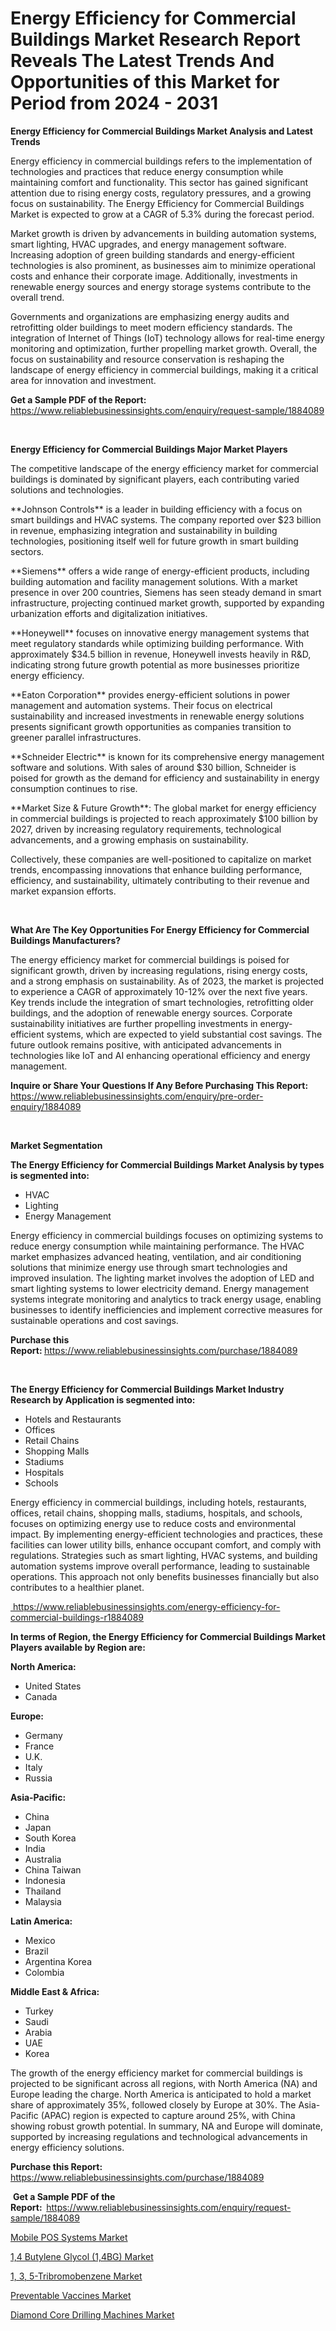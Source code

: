 <p><h1>Energy Efficiency for Commercial Buildings Market Research Report Reveals The Latest Trends And Opportunities of this Market for Period from 2024 - 2031</h1></p><p><strong>Energy Efficiency for Commercial Buildings Market Analysis and Latest Trends</strong></p>
<p><p>Energy efficiency in commercial buildings refers to the implementation of technologies and practices that reduce energy consumption while maintaining comfort and functionality. This sector has gained significant attention due to rising energy costs, regulatory pressures, and a growing focus on sustainability. The Energy Efficiency for Commercial Buildings Market is expected to grow at a CAGR of 5.3% during the forecast period. </p><p>Market growth is driven by advancements in building automation systems, smart lighting, HVAC upgrades, and energy management software. Increasing adoption of green building standards and energy-efficient technologies is also prominent, as businesses aim to minimize operational costs and enhance their corporate image. Additionally, investments in renewable energy sources and energy storage systems contribute to the overall trend. </p><p>Governments and organizations are emphasizing energy audits and retrofitting older buildings to meet modern efficiency standards. The integration of Internet of Things (IoT) technology allows for real-time energy monitoring and optimization, further propelling market growth. Overall, the focus on sustainability and resource conservation is reshaping the landscape of energy efficiency in commercial buildings, making it a critical area for innovation and investment.</p></p>
<p><strong>Get a Sample PDF of the Report:&nbsp;</strong> <a href="https://www.reliablebusinessinsights.com/enquiry/request-sample/1884089?utm_campaign=97&utm_medium=2&utm_source=Github&utm_content=ia&utm_term=24102024&utm_id=energy-efficiency-for-commercial-buildings">https://www.reliablebusinessinsights.com/enquiry/request-sample/1884089</a></p>
<p>&nbsp;</p>
<p><strong>Energy Efficiency for Commercial Buildings Major Market Players</strong></p>
<p><p>The competitive landscape of the energy efficiency market for commercial buildings is dominated by significant players, each contributing varied solutions and technologies.</p><p>**Johnson Controls** is a leader in building efficiency with a focus on smart buildings and HVAC systems. The company reported over $23 billion in revenue, emphasizing integration and sustainability in building technologies, positioning itself well for future growth in smart building sectors.</p><p>**Siemens** offers a wide range of energy-efficient products, including building automation and facility management solutions. With a market presence in over 200 countries, Siemens has seen steady demand in smart infrastructure, projecting continued market growth, supported by expanding urbanization efforts and digitalization initiatives.</p><p>**Honeywell** focuses on innovative energy management systems that meet regulatory standards while optimizing building performance. With approximately $34.5 billion in revenue, Honeywell invests heavily in R&D, indicating strong future growth potential as more businesses prioritize energy efficiency.</p><p>**Eaton Corporation** provides energy-efficient solutions in power management and automation systems. Their focus on electrical sustainability and increased investments in renewable energy solutions presents significant growth opportunities as companies transition to greener parallel infrastructures.</p><p>**Schneider Electric** is known for its comprehensive energy management software and solutions. With sales of around $30 billion, Schneider is poised for growth as the demand for efficiency and sustainability in energy consumption continues to rise.</p><p>**Market Size & Future Growth**: The global market for energy efficiency in commercial buildings is projected to reach approximately $100 billion by 2027, driven by increasing regulatory requirements, technological advancements, and a growing emphasis on sustainability.</p><p>Collectively, these companies are well-positioned to capitalize on market trends, encompassing innovations that enhance building performance, efficiency, and sustainability, ultimately contributing to their revenue and market expansion efforts.</p></p>
<p>&nbsp;</p>
<p><strong>What Are The Key Opportunities For Energy Efficiency for Commercial Buildings Manufacturers?</strong></p>
<p><p>The energy efficiency market for commercial buildings is poised for significant growth, driven by increasing regulations, rising energy costs, and a strong emphasis on sustainability. As of 2023, the market is projected to experience a CAGR of approximately 10-12% over the next five years. Key trends include the integration of smart technologies, retrofitting older buildings, and the adoption of renewable energy sources. Corporate sustainability initiatives are further propelling investments in energy-efficient systems, which are expected to yield substantial cost savings. The future outlook remains positive, with anticipated advancements in technologies like IoT and AI enhancing operational efficiency and energy management.</p></p>
<p><strong>Inquire or Share Your Questions If Any Before Purchasing This Report:</strong> <a href="https://www.reliablebusinessinsights.com/enquiry/pre-order-enquiry/1884089?utm_campaign=97&utm_medium=2&utm_source=Github&utm_content=ia&utm_term=24102024&utm_id=energy-efficiency-for-commercial-buildings">https://www.reliablebusinessinsights.com/enquiry/pre-order-enquiry/1884089</a></p>
<p>&nbsp;</p>
<p><strong>Market Segmentation</strong></p>
<p><strong>The Energy Efficiency for Commercial Buildings Market Analysis by types is segmented into:</strong></p>
<p><ul><li>HVAC</li><li>Lighting</li><li>Energy Management</li></ul></p>
<p><p>Energy efficiency in commercial buildings focuses on optimizing systems to reduce energy consumption while maintaining performance. The HVAC market emphasizes advanced heating, ventilation, and air conditioning solutions that minimize energy use through smart technologies and improved insulation. The lighting market involves the adoption of LED and smart lighting systems to lower electricity demand. Energy management systems integrate monitoring and analytics to track energy usage, enabling businesses to identify inefficiencies and implement corrective measures for sustainable operations and cost savings.</p></p>
<p><strong>Purchase this Report:&nbsp;</strong><a href="https://www.reliablebusinessinsights.com/purchase/1884089?utm_campaign=97&utm_medium=2&utm_source=Github&utm_content=ia&utm_term=24102024&utm_id=energy-efficiency-for-commercial-buildings">https://www.reliablebusinessinsights.com/purchase/1884089</a></p>
<p>&nbsp;</p>
<p><strong>The Energy Efficiency for Commercial Buildings Market Industry Research by Application is segmented into:</strong></p>
<p><ul><li>Hotels and Restaurants</li><li>Offices</li><li>Retail Chains</li><li>Shopping Malls</li><li>Stadiums</li><li>Hospitals</li><li>Schools</li></ul></p>
<p><p>Energy efficiency in commercial buildings, including hotels, restaurants, offices, retail chains, shopping malls, stadiums, hospitals, and schools, focuses on optimizing energy use to reduce costs and environmental impact. By implementing energy-efficient technologies and practices, these facilities can lower utility bills, enhance occupant comfort, and comply with regulations. Strategies such as smart lighting, HVAC systems, and building automation systems improve overall performance, leading to sustainable operations. This approach not only benefits businesses financially but also contributes to a healthier planet.</p></p>
<p><a href="https://www.reliablebusinessinsights.com/energy-efficiency-for-commercial-buildings-r1884089?utm_campaign=97&utm_medium=2&utm_source=Github&utm_content=ia&utm_term=24102024&utm_id=energy-efficiency-for-commercial-buildings">&nbsp;https://www.reliablebusinessinsights.com/energy-efficiency-for-commercial-buildings-r1884089</a></p>
<p><strong>In terms of Region, the Energy Efficiency for Commercial Buildings Market Players available by Region are:</strong></p>
<p>
    <p> <strong> North America: </strong>
        <ul>
            <li>United States</li>
            <li>Canada</li>
        </ul>
        </p> 
    <p> <strong> Europe: </strong>
        <ul>
            <li>Germany</li>
            <li>France</li>
            <li>U.K.</li>
            <li>Italy</li>
            <li>Russia</li>
        </ul>
        </p> 
    <p> <strong> Asia-Pacific: </strong>
        <ul>
            <li>China</li>
            <li>Japan</li>
            <li>South Korea</li>
            <li>India</li>
            <li>Australia</li>
            <li>China Taiwan</li>
            <li>Indonesia</li>
            <li>Thailand</li>
            <li>Malaysia</li>
        </ul>
        </p> 
    <p> <strong> Latin America: </strong>
        <ul>
            <li>Mexico</li>
            <li>Brazil</li>
            <li>Argentina Korea</li>
            <li>Colombia</li>
        </ul>
        </p> 
    <p> <strong> Middle East & Africa: </strong>
        <ul>
            <li>Turkey</li>
            <li>Saudi</li>
            <li>Arabia</li>
            <li>UAE</li>
            <li>Korea</li>
        </ul>
    </p>
    </p>
<p><p>The growth of the energy efficiency market for commercial buildings is projected to be significant across all regions, with North America (NA) and Europe leading the charge. North America is anticipated to hold a market share of approximately 35%, followed closely by Europe at 30%. The Asia-Pacific (APAC) region is expected to capture around 25%, with China showing robust growth potential. In summary, NA and Europe will dominate, supported by increasing regulations and technological advancements in energy efficiency solutions.</p></p>
<p><strong>Purchase this Report: </strong><a href="https://www.reliablebusinessinsights.com/purchase/1884089?utm_campaign=97&utm_medium=2&utm_source=Github&utm_content=ia&utm_term=24102024&utm_id=energy-efficiency-for-commercial-buildings">https://www.reliablebusinessinsights.com/purchase/1884089</a></p>
<p>&nbsp;<strong>Get a Sample PDF of the Report:&nbsp;&nbsp;</strong><a href="https://www.reliablebusinessinsights.com/enquiry/request-sample/1884089?utm_campaign=97&utm_medium=2&utm_source=Github&utm_content=ia&utm_term=24102024&utm_id=energy-efficiency-for-commercial-buildings">https://www.reliablebusinessinsights.com/enquiry/request-sample/1884089</a></p>
<p><strong></strong></p>
<p><p><a href="https://www.linkedin.com/pulse/mapping-mobile-pos-systems-market-trends-challenges-breakthroughs-rfihe?utm_campaign=97&utm_medium=2&utm_source=Github&utm_content=ia&utm_term=24102024&utm_id=energy-efficiency-for-commercial-buildings">Mobile POS Systems Market</a></p><p><a href="https://github.com/hegwervaemeruk/Market-Research-Report-List-1/blob/main/14-butylene-glycol-14bg-market.md?utm_campaign=97&utm_medium=2&utm_source=Github&utm_content=ia&utm_term=24102024&utm_id=energy-efficiency-for-commercial-buildings">1,4 Butylene Glycol (1,4BG) Market</a></p><p><a href="https://github.com/mac1evjen/Market-Research-Report-List-1/blob/main/1-3-5-tribromobenzene-market.md?utm_campaign=97&utm_medium=2&utm_source=Github&utm_content=ia&utm_term=24102024&utm_id=energy-efficiency-for-commercial-buildings">1, 3, 5-Tribromobenzene Market</a></p><p><a href="https://www.linkedin.com/pulse/unlocking-growth-potential-strategic-analysis-preventable-vaccines-0ugic?utm_campaign=97&utm_medium=2&utm_source=Github&utm_content=ia&utm_term=24102024&utm_id=energy-efficiency-for-commercial-buildings">Preventable Vaccines Market</a></p><p><a href="https://issuu.com/reportprime-2/docs/diamond-core-drilling-machines-mark_3fe344abade61c?utm_campaign=97&utm_medium=2&utm_source=Github&utm_content=ia&utm_term=24102024&utm_id=energy-efficiency-for-commercial-buildings">Diamond Core Drilling Machines Market</a></p></p>